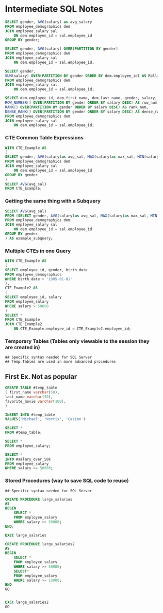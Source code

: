 # Intermediate SQL Notes
```sql
SELECT gender, AVG(salary) as avg_salary
FROM employee_demographics dem
JOIN employee_salary sal
	ON dem.employee_id = sal.employee_id
GROUP BY gender;
```

```sql
SELECT gender, AVG(salary) OVER(PARTITION BY gender)
FROM employee_demographics dem
JOIN employee_salary sal
	ON dem.employee_id = sal.employee_id;
```

```sql
SELECT gender, 
SUM(salary) OVER(PARTITION BY gender ORDER BY dem.employee_id) AS Rolling_Total
FROM employee_demographics dem
JOIN employee_salary sal
	ON dem.employee_id = sal.employee_id;
```

```sql
SELECT dem.employee_id, dem.first_name, dem.last_name, gender, salary,
ROW_NUMBER() OVER(PARTITION BY gender ORDER BY salary DESC) AS row_num,
RANK() OVER(PARTITION BY gender ORDER BY salary DESC) AS rank_num,
DENSE_RANK() OVER(PARTITION BY gender ORDER BY salary DESC) AS dense_rank_num
FROM employee_demographics dem
JOIN employee_salary sal
	ON dem.employee_id = sal.employee_id;
```

### CTE Common Table Expressions
```sql
WITH CTE_Example AS
(
SELECT gender, AVG(salary)as avg_sal, MAX(salary)as max_sal, MIN(salary)as min_sal, COUNT(salary)as count_sal
FROM employee_demographics dem
JOIN employee_salary sal
	ON dem.employee_id = sal.employee_id
GROUP BY gender
)
SELECT AVG(avg_sal)
FROM CTE_Example;
```
### Getting the same thing with a Subquery
```sql
SELECT AVG(avg_sal)
FROM (SELECT gender, AVG(salary)as avg_sal, MAX(salary)as max_sal, MIN(salary)as min_sal, COUNT(salary)as count_sal
FROM employee_demographics dem
JOIN employee_salary sal
	ON dem.employee_id = sal.employee_id
GROUP BY gender
) AS example_subquery;
```


### Multiple CTEs in one Query
```sql
WITH CTE_Example AS
(
SELECT employee_id, gender, birth_date
FROM employee_demographics
WHERE birth_date > '1985-01-01'
),
CTE_Example2 AS
(
SELECT employee_id, salary
FROM employee_salary
WHERE salary > 50000
)
SELECT *
FROM CTE_Example
JOIN CTE_Example2
	ON CTE_Example.employee_id = CTE_Example2.employee_id;
```




### Temporary Tables (Tables only viewable to the session they are created in)
	## Specific syntax needed for SQL Server
	## Temp Tables are used in more advanced procedures 
## First Ex. Not as popular
```sql
CREATE TABLE #temp_table
( first_name varchar(50),
last_name varchar(50),
favorite_movie varchar(100),
)
```
```sql
INSERT INTO #temp_table
VALUES('Michael', 'Norris', 'Casino')

SELECT *
FROM #temp_table;

SELECT *
FROM employee_salary;

SELECT *
INTO #salary_over_50k
FROM employee_salary
WHERE salary >= 50000;
```

### Stored Procedures (way to save SQL code to reuse)
	## Specific syntax needed for SQL Server

```sql
CREATE PROCEDURE large_salaries
AS
BEGIN
	SELECT *
	FROM employee_salary
	WHERE salary >= 50000;
END;

EXEC large_salaries
```


```sql
CREATE PROCEDURE large_salaries2
AS
BEGIN
	SELECT *
	FROM employee_salary
	WHERE salary >= 50000;
	SELECT*
	FROM employee_salary
	WHERE salary >= 10000;
END
GO


EXEC large_salaries2
GO
```

	 
